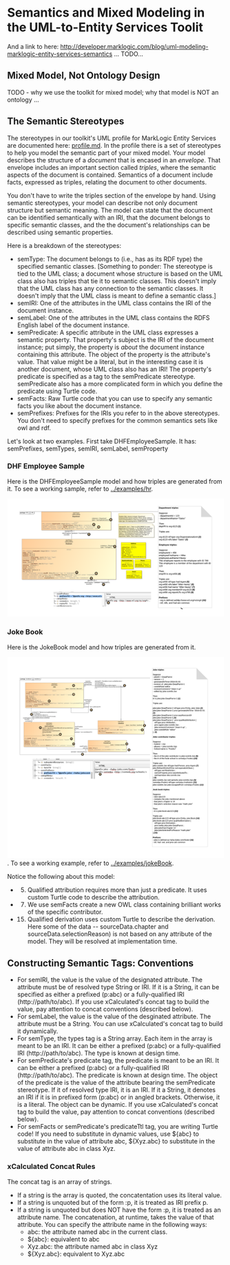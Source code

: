 # Semantics and Mixed Modeling in the UML-to-Entity Services Toolit

And a link to here: <http://developer.marklogic.com/blog/uml-modeling-marklogic-entity-services-semantics> ... TODO...

## Mixed Model, Not Ontology Design
TODO - why we use the toolkit for mixed model; why that model is NOT an ontology ... 

## The Semantic Stereotypes
The stereotypes in our toolkit's UML profile for MarkLogic Entity Services are documented here: [profile.md](profile.md). In the profile there is a set of stereotypes to help you model the semantic part of your mixed model. Your model describes the structure of a *document* that is encased in an *envelope*. That envelope includes an important section called *triples*, where the semantic aspects of the document is contained. Semantics of a document include facts, expressed as triples, relating the document to other documents. 

You don't have to write the triples section of the envelope by hand. Using semantic stereotypes, your model can describe not only document structure but semantic meaning. The model can state that the document can be identified semantically with an IRI, that the document belongs to specific semantic classes, and the the document's relationships can be described using semantic properties. 

Here is a breakdown of the stereotypes:
- semType: The document belongs to (i.e., has as its RDF type) the specified semantic classes. [Something to ponder: The stereotype is tied to the UML class; a document whose structure is based on the UML class also has triples that tie it to semantic classes. This doesn't imply that the UML class has any connection to the semantic classes. It doesn't imply that the UML class is meant to define a semantic class.]
- semIRI: One of the attributes in the UML class contains the IRI of the document instance. 
- semLabel: One of the attributes in the UML class contains the RDFS English label of the document instance.
- semPredicate: A specific attribute in the UML class expresses a semantic property. That property's subject is the IRI of the document instance; put simply, the property is *about* the document instance containing this attribute. The object of the property is the attribute's value. That value might be a literal, but in the interesting case it is another document, whose UML class also has an IRI! The property's predicate is specified as a tag to the semPredicate stereotype. semPredicate also has a more complicated form in which you define the predicate using Turtle code.
- semFacts: Raw Turtle code that you can use to specify any semantic facts you like about the document instance.
- semPrefixes: Prefixes for the IRIs you refer to in the above stereotypes. You don't need to specify prefixes for the common semantics sets like owl and rdf.

Let's look at two examples. First take DHFEmployeeSample. It has: semPrefixes, semTypes, semIRI, semLabel, semProperty

### DHF Employee Sample
Here is the DHFEmployeeSample model and how triples are generated from it. To see a working sample, refer to [../examples/hr](../examples/hr).

![DHFEmployeeSample](DHFEmployeeSample_triples.png)

### Joke Book
Here is the JokeBook model and how triples are generated from it. 

![JokeBook](JokeBook_triples.png). To see a working example, refer to [../examples/jokeBook](../examples/jokeBook).

Notice the following about this model:

- 5. Qualified attribution requires more than just a predicate. It uses custom Turtle code to describe the attribution.
- 7. We use semFacts create a new OWL class containing brilliant works of the specific contributor.
- 15. Qualified derivation uses custom Turtle to describe the derivation. Here some of the data -- sourceData.chapter and sourceData.selectionReason) is not based on any attribute of the model. They will be resolved at implementation time.

## Constructing Semantic Tags: Conventions

- For semIRI, the value is the value of the designated attribute. The attribute must be of resolved type String or IRI. If it is a String, it can be specified as either a prefixed (p:abc) or a fully-qualified IRI (http://path/to/abc). If you use xCalculated's concat tag to build the value, pay attention to concat conventions (described below).
- For semLabel, the value is the value of the desginated attribute. The attribute must be a String. You can use xCalculated's concat tag to build it dynamically.
- For semType, the types tag is a String array. Each item in the array is meant to be an IRI. It can be either a prefixed (p:abc) or a fully-qualified IRI (http://path/to/abc). The type is known at design time.
- For semPredicate's predicate tag, the predicate is meant to be an IRI.  It can be either a prefixed (p:abc) or a fully-qualified IRI (http://path/to/abc). The predicate is known at design time. The object of the predicate is the value of the attribute bearing the semPredicate stereotype. If it of resolved type IRI, it is an IRI. If it a String, it denotes an IRI if it is in prefixed form (p:abc) or in angled brackets. Otherwise, it is a literal. The object can be dynamic. If you use xCalculated's concat tag to build the value, pay attention to concat conventions (described below).
- For semFacts or semPredicate's predicateTtl tag, you are writing Turtle code! If you need to substitute in dynamic values, use ${abc} to substitute in the value of attribute abc, ${Xyz.abc} to substitute in the value of attribute abc in class Xyz.

### xCalculated Concat Rules
The concat tag is an array of strings. 

- If a string is the array is quoted, the concatentation uses its literal value. 
- If a string is unquoted but of the form :p, it is treated as IRI prefix p.
- If a string is unquoted but does NOT have the form :p, it is treated as an attribute name. The concatenation, at runtime, takes the value of that attribute. You can specify the attribute name in the following ways:
	- abc: the attribute named abc in the current class.
	- ${abc}: equivalent to abc
	- Xyz.abc: the attribute named abc in class Xyz
	- ${Xyz.abc}: equivalent to Xyz.abc
